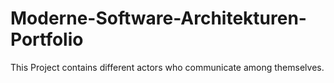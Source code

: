 # Moderne-Software-Architekturen-Portfolio
This Project contains different actors who communicate among themselves.












